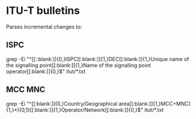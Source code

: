 # ITU-T bulletins
Parses incremental changes to:

## ISPC
grep -Ei "^[[::blank:]]{0,}ISPC[[:blank:]]{1,}DEC[[:blank:]]{1,}Unique name of the signalling point[[:blank:]]{1,}Name of the signalling point operator[[:blank:]]{0,}$" itut/*.txt

## MCC MNC
grep -Ei "^[[:blank:]]{0,}Country\/Geographical area[[:blank:]]{1,}MCC\+MNC( {1,}\*){0,1}[[:blank:]]{1,}Operator\/Network[[:blank:]]{0,}$" itut/*.txt


